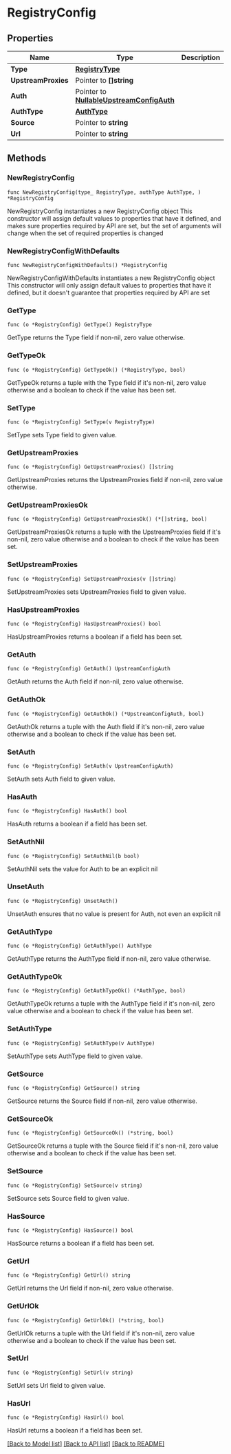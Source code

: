 # RegistryConfig

## Properties

Name | Type | Description | Notes
------------ | ------------- | ------------- | -------------
**Type** | [**RegistryType**](RegistryType.md) |  | 
**UpstreamProxies** | Pointer to **[]string** |  | [optional] 
**Auth** | Pointer to [**NullableUpstreamConfigAuth**](UpstreamConfigAuth.md) |  | [optional] 
**AuthType** | [**AuthType**](AuthType.md) |  | 
**Source** | Pointer to **string** |  | [optional] 
**Url** | Pointer to **string** |  | [optional] 

## Methods

### NewRegistryConfig

`func NewRegistryConfig(type_ RegistryType, authType AuthType, ) *RegistryConfig`

NewRegistryConfig instantiates a new RegistryConfig object
This constructor will assign default values to properties that have it defined,
and makes sure properties required by API are set, but the set of arguments
will change when the set of required properties is changed

### NewRegistryConfigWithDefaults

`func NewRegistryConfigWithDefaults() *RegistryConfig`

NewRegistryConfigWithDefaults instantiates a new RegistryConfig object
This constructor will only assign default values to properties that have it defined,
but it doesn't guarantee that properties required by API are set

### GetType

`func (o *RegistryConfig) GetType() RegistryType`

GetType returns the Type field if non-nil, zero value otherwise.

### GetTypeOk

`func (o *RegistryConfig) GetTypeOk() (*RegistryType, bool)`

GetTypeOk returns a tuple with the Type field if it's non-nil, zero value otherwise
and a boolean to check if the value has been set.

### SetType

`func (o *RegistryConfig) SetType(v RegistryType)`

SetType sets Type field to given value.


### GetUpstreamProxies

`func (o *RegistryConfig) GetUpstreamProxies() []string`

GetUpstreamProxies returns the UpstreamProxies field if non-nil, zero value otherwise.

### GetUpstreamProxiesOk

`func (o *RegistryConfig) GetUpstreamProxiesOk() (*[]string, bool)`

GetUpstreamProxiesOk returns a tuple with the UpstreamProxies field if it's non-nil, zero value otherwise
and a boolean to check if the value has been set.

### SetUpstreamProxies

`func (o *RegistryConfig) SetUpstreamProxies(v []string)`

SetUpstreamProxies sets UpstreamProxies field to given value.

### HasUpstreamProxies

`func (o *RegistryConfig) HasUpstreamProxies() bool`

HasUpstreamProxies returns a boolean if a field has been set.

### GetAuth

`func (o *RegistryConfig) GetAuth() UpstreamConfigAuth`

GetAuth returns the Auth field if non-nil, zero value otherwise.

### GetAuthOk

`func (o *RegistryConfig) GetAuthOk() (*UpstreamConfigAuth, bool)`

GetAuthOk returns a tuple with the Auth field if it's non-nil, zero value otherwise
and a boolean to check if the value has been set.

### SetAuth

`func (o *RegistryConfig) SetAuth(v UpstreamConfigAuth)`

SetAuth sets Auth field to given value.

### HasAuth

`func (o *RegistryConfig) HasAuth() bool`

HasAuth returns a boolean if a field has been set.

### SetAuthNil

`func (o *RegistryConfig) SetAuthNil(b bool)`

 SetAuthNil sets the value for Auth to be an explicit nil

### UnsetAuth
`func (o *RegistryConfig) UnsetAuth()`

UnsetAuth ensures that no value is present for Auth, not even an explicit nil
### GetAuthType

`func (o *RegistryConfig) GetAuthType() AuthType`

GetAuthType returns the AuthType field if non-nil, zero value otherwise.

### GetAuthTypeOk

`func (o *RegistryConfig) GetAuthTypeOk() (*AuthType, bool)`

GetAuthTypeOk returns a tuple with the AuthType field if it's non-nil, zero value otherwise
and a boolean to check if the value has been set.

### SetAuthType

`func (o *RegistryConfig) SetAuthType(v AuthType)`

SetAuthType sets AuthType field to given value.


### GetSource

`func (o *RegistryConfig) GetSource() string`

GetSource returns the Source field if non-nil, zero value otherwise.

### GetSourceOk

`func (o *RegistryConfig) GetSourceOk() (*string, bool)`

GetSourceOk returns a tuple with the Source field if it's non-nil, zero value otherwise
and a boolean to check if the value has been set.

### SetSource

`func (o *RegistryConfig) SetSource(v string)`

SetSource sets Source field to given value.

### HasSource

`func (o *RegistryConfig) HasSource() bool`

HasSource returns a boolean if a field has been set.

### GetUrl

`func (o *RegistryConfig) GetUrl() string`

GetUrl returns the Url field if non-nil, zero value otherwise.

### GetUrlOk

`func (o *RegistryConfig) GetUrlOk() (*string, bool)`

GetUrlOk returns a tuple with the Url field if it's non-nil, zero value otherwise
and a boolean to check if the value has been set.

### SetUrl

`func (o *RegistryConfig) SetUrl(v string)`

SetUrl sets Url field to given value.

### HasUrl

`func (o *RegistryConfig) HasUrl() bool`

HasUrl returns a boolean if a field has been set.


[[Back to Model list]](../README.md#documentation-for-models) [[Back to API list]](../README.md#documentation-for-api-endpoints) [[Back to README]](../README.md)


